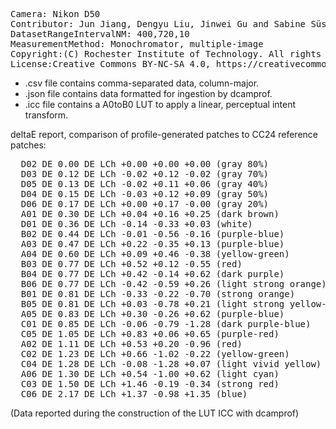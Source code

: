 <pre>
Camera: Nikon D50
Contributor: Jun Jiang, Dengyu Liu, Jinwei Gu and Sabine Süsstrunk, http://www.gujinwei.org/research/camspec/db.html
DatasetRangeIntervalNM: 400,720,10
MeasurementMethod: Monochromator, multiple-image
Copyright:(C) Rochester Institute of Technology. All rights reserved.
License:Creative Commons BY-NC-SA 4.0, https://creativecommons.org/licenses/by-nc-sa/4.0/legalcode
</pre>

- .csv file contains comma-separated data, column-major.
- .json file contains data formatted for ingestion by dcamprof.
- .icc file contains a A0toB0 LUT to apply a linear, perceptual intent transform.

deltaE report, comparison of profile-generated patches to CC24 reference patches:
<pre>
  D02 DE 0.00 DE LCh +0.00 +0.00 +0.00 (gray 80%)
  D03 DE 0.12 DE LCh -0.02 +0.12 -0.02 (gray 70%)
  D05 DE 0.13 DE LCh -0.02 +0.11 +0.06 (gray 40%)
  D04 DE 0.15 DE LCh -0.03 +0.12 +0.09 (gray 50%)
  D06 DE 0.17 DE LCh +0.00 +0.17 -0.00 (gray 20%)
  A01 DE 0.30 DE LCh +0.04 +0.16 +0.25 (dark brown)
  D01 DE 0.36 DE LCh -0.14 -0.33 +0.03 (white)
  B02 DE 0.44 DE LCh -0.01 -0.56 -0.16 (purple-blue)
  A03 DE 0.47 DE LCh +0.22 -0.35 +0.13 (purple-blue)
  A04 DE 0.60 DE LCh +0.09 +0.46 -0.38 (yellow-green)
  B03 DE 0.77 DE LCh +0.52 +0.12 -0.55 (red)
  B04 DE 0.77 DE LCh +0.42 -0.14 +0.62 (dark purple)
  B06 DE 0.77 DE LCh -0.42 -0.59 +0.26 (light strong orange)
  B01 DE 0.81 DE LCh -0.33 -0.22 -0.70 (strong orange)
  B05 DE 0.81 DE LCh +0.03 -0.78 +0.21 (light strong yellow-green)
  A05 DE 0.83 DE LCh +0.30 -0.26 +0.62 (purple-blue)
  C01 DE 0.85 DE LCh -0.06 -0.79 -1.28 (dark purple-blue)
  C05 DE 1.05 DE LCh +0.83 +0.06 +0.65 (purple-red)
  A02 DE 1.11 DE LCh +0.53 +0.20 -0.96 (red)
  C02 DE 1.23 DE LCh +0.66 -1.02 -0.22 (yellow-green)
  C04 DE 1.28 DE LCh -0.08 -1.28 +0.07 (light vivid yellow)
  A06 DE 1.30 DE LCh +0.54 -1.00 +0.62 (light cyan)
  C03 DE 1.50 DE LCh +1.46 -0.19 -0.34 (strong red)
  C06 DE 2.17 DE LCh +1.37 -0.98 +1.35 (blue)
</pre>

(Data reported during the construction of the LUT ICC with dcamprof)
